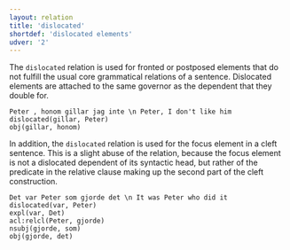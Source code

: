 ```yaml
---
layout: relation
title: 'dislocated'
shortdef: 'dislocated elements'
udver: '2'
---
```


The `dislocated` relation is used for fronted or postposed elements that do not fulfill the usual core grammatical 
relations of a sentence. Dislocated elements are attached to the same governor as the dependent that they double 
for.

~~~ sdparse
Peter , honom gillar jag inte \n Peter, I don't like him
dislocated(gillar, Peter)
obj(gillar, honom)
~~~

In addition, the `dislocated` relation is used for the focus element in a cleft sentence. This is a slight
abuse of the relation, because the focus element is not a dislocated dependent of its syntactic head, but 
rather of the predicate in the relative clause making up the second part of the cleft construction. 

~~~ sdparse
Det var Peter som gjorde det \n It was Peter who did it
dislocated(var, Peter)
expl(var, Det)
acl:relcl(Peter, gjorde)
nsubj(gjorde, som)
obj(gjorde, det)
~~~
<!-- Interlanguage links updated Ne 5. května 2024, 18:21:10 CEST -->
